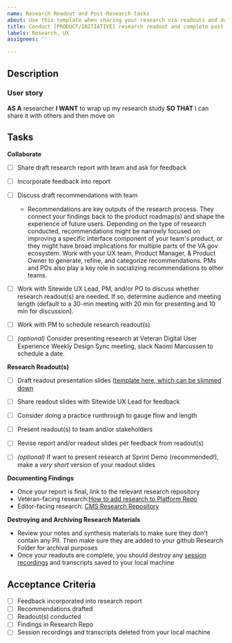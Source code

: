 ```yaml
---
name: Research Readout and Post-Research tasks
about: Use this template when sharing your research via readouts and doing final clean-up tasks.
title: Conduct [PRODUCT/INITIATIVE] research readout and complete post-research tasks
labels: Research, UX
assignees: ''

---
```


## Description

### User story

**AS A** researcher
**I WANT** to wrap up my research study
**SO THAT** I can share it with others and then move on

## Tasks

**Collaborate**

- [ ] Share draft research report with team and ask for feedback
- [ ] Incorporate feedback into report
- [ ] Discuss draft recommendations with team 

  - Recommendations are key outputs of the research process. They connect your findings back to the product roadmap(s) and shape the experience of future users. Depending on the type of research conducted, recommendations might be narrowly focused on improving a specific interface component of your team's product, or they might have broad implications for multiple parts of the VA.gov ecosystem. Work with your UX team, Product Manager, & Product Owner to generate, refine, and categorize recommendations. PMs and POs also play a key role in socializing recommendations to other teams.

- [ ] Work with Sitewide UX Lead, PM, and/or PO to discuss whether research readout(s) are needed. If so, determine audience and meeting length (default to a 30-min meeting with 20 min for presenting and 10 min for discussion).
- [ ] Work with PM to schedule research readout(s)
- [ ] *(optional)* Consider presenting research at Veteran Digital User Experience Weekly Design Sync meeting, slack Naomi Marcussen to schedule a date.

**Research Readout(s)**
- [ ] Draft readout presentation slides ([template here, which can be slimmed down](https://docs.google.com/presentation/d/13G80avWGdY7tHU40PbP_l05W1yRpDr-opOk0u_AAhzQ/edit#slide=id.g892adcb623_0_141)
- [ ] Share readout slides with Sitewide UX Lead for feedback
- [ ] Consider doing a practice runthrough to gauge flow and length
- [ ] Present readout(s) to team and/or stakeholders
- [ ] Revise report and/or readout slides per feedback from readout(s)
- [ ] *(optional)* If want to present research at Sprint Demo (recommended!), make a *very short* version of your readout slides


**Documenting Findings**
- Once your report is final, link to the relevant research repository
- Veteran-facing research:[How to add research to Platform Repo](https://github.com/department-of-veterans-affairs/va.gov-research-repository/issues/70)
- Editor-facing research: [CMS Research Repository](https://github.com/department-of-veterans-affairs/va.gov-team/tree/master/platform/cms/research)

**Destroying and Archiving Research Materials**
- Review your notes and synthesis materials to make sure they don't contain any PII. Then make sure they are added to your github Research Folder for archival purposes
- Once your readouts are complete, you should destroy any [session recordings](https://depo-platform-documentation.scrollhelp.site/research-design/recording-user-research-sessions) and transcripts saved to your local machine


## Acceptance Criteria
- [ ] Feedback incorporated into research report
- [ ] Recommendations drafted
- [ ] Readout(s) conducted
- [ ] Findings in Research Repo
- [ ] Session recordings and transcripts deleted from your local machine
